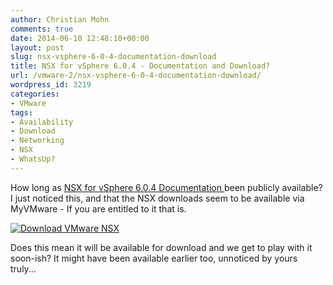 ```yaml
---
author: Christian Mohn
comments: true
date: 2014-06-10 12:48:10+00:00
layout: post
slug: nsx-vsphere-6-0-4-documentation-download
title: NSX for vSphere 6.0.4 - Documentation and Download?
url: /vmware-2/nsx-vsphere-6-0-4-documentation-download/
wordpress_id: 3219
categories:
- VMware
tags:
- Availability
- Download
- Networking
- NSX
- WhatsUp?
---
```


How long as [NSX for vSphere 6.0.4 Documentation ](https://www.vmware.com/support/pubs/nsx_pubs.html)been publicly available? I just noticed this, and that the NSX downloads seem to be available via MyVMware - If you are entitled to it that is.

[![Download VMware NSX](http://vninja.net/wordpress/wp-content/uploads/2014/06/Download-VMware-NSX-1024x546.png)](http://vninja.net/wordpress/wp-content/uploads/2014/06/Download-VMware-NSX.png)

Does this mean it will be available for download and we get to play with it soon-ish? It might have been available earlier too, unnoticed by yours truly...

<!--more-->
